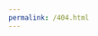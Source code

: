 ```yaml
---
permalink: /404.html
---
```


<!DOCTYPE html>
<html lang="en">
<head>
   <meta charset="UTF-8">
    <title>404</title>
    <link rel="stylesheet" type="text/css" href="styles.css">
    <style>
        body {
            background-image: url('docs\assets\IMG_2346.jpg'); 
            background-size: cover; 
            background-position: center; 
            background-repeat: no-repeat;
        }

.text-container {
background-color: white;
padding: 20px;
border: 4px solid black;
margin: 50px;
max-width: 600px;
margin-left: auto;
margin-right: auto;
}

.center-text {
text-align: center;
}

.container {
text-align: center;
}

    </style>

</head>
<body>
 <div class="text-container">
    <h1 class="center-text">404</h1>
    <p class="center-text">Page not found.</p>

   <div id="LINKSBLOCK" class="container">

            <a href="MyPortfolio.html">My Portfolio</a>
            <a href="MyBlog.html">My Blog</a>
            <a href="AboutMe.html">About Me</a>
            <a href="mailto:ibitter1180@gmail.com">Contact Me</a>

   </div>
 </div>
</body>
</html>
